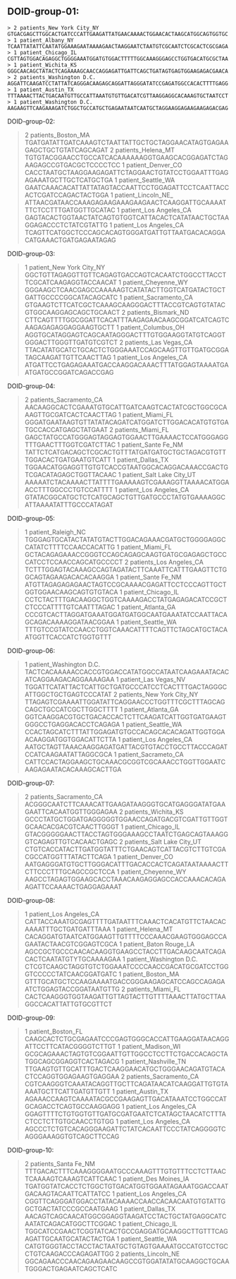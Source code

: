 ## DOID-group-01:
```
> 2 patients_New York City_NY
GTGACGAGCTTGGCACTGATCCCATTGAAGATTATGAACAAAACTGGAACACTAAGCATGGCAGTGGTGC
> 1 patient_Albany_NY
TCAATTATATTCAATATGGAAAGAATAAAAGAACTAAGGAATCTAATGTCGCAATCTCGCACTCGCGAGA
> 1 patient_Chicago_IL
CGTTAGTGGACAGAGGCTGGGGAAATGGATGTGGACTTTTTGGCAAAGGGAGCCTGGTGACATGCGCTAA
> 1 patient_Wichita_KS
GGGCAACAGCTATACTCAGAAAAGCAACCAGGAGATTGATTCAGCTGATAGTGAGTGGAAGAGACGAACA
> 2 patients_Washington D.C.
AGGATTCAAGATCCTATTATCAGGGACAAGAGCAGGATTAGGGATATCCGAGATGGCCACACTTTTGAGG
> 1 patient_Austin_TX
TTTAAAACTTACTGACAATGTTGCCATTAAATGTGTTGACATCGTTAAGGAGGCACAAAGTGCTAATCCT
> 1 patient_Washington D.C.
AAGAAGTTCAAGAAAGATCTGGCTGCCATGCTGAGAATAATCAATGCTAGGAAGGAGAAGAAGAGACGAG
```


DOID-group-02:
> 2 patients_Boston_MA
TGATGATATTGATCAAAGTCTAATTATTGCTGCTAGGAACATAGTGAGAAGAGCTGCTGTATCAGCAGAT
> 2 patients_Helena_MT
TGTGTACGGAACCTGCCATCACAAAAAAGGTGAAGCACGGAGATCTAGAAGAGCCGTGACGCTCCCCTCC
> 1 patient_Denver_CO
CACCTAATGCTAAGGAAGAGATTCTAGGAACTGTATCCTGGAATTTGAGAGAAATGCTTGCTCATGCTGA
> 1 patient_Seattle_WA
GAATCAAACACATTATTATAGTACCAATTCCTGGAGATTCCTCAATTACCACTCGATCCAGACTACTGGA
> 1 patient_Lincoln_NE_
ATTAACGATAACCAAAGAGAAGAAAGAAGAACTCAAGGATTGCAAAATTTCTCCTTTGATGGTTGCATAC
> 1 patient_Los Angeles_CA
GAGTACACTGGTAACTATCAGTGTGGTCATTACACTCATATAACTGCTAAGGAGACCCTCTATCGTATTG
> 1 patient_Los Angeles_CA
TCAGTTCATGGCTCCCAGCACAGTGGGATGATTGTTAATGACACAGGACATGAAACTGATGAGAATAGAG


DOID-group-03:
> 1 patient_New York City_NY
GGCTGTTAGAGGTTGTTCAGAGTGACCAGTCACAATCTGGCCTTACCTTCGCATCAAGAGGTACCAACAT
> 1 patient_Cheyenne_WY
GGGAAGCTCAACGAGCCAAAAAGTCATATACTTGGTCATGATACTGCTGATTGCCCCGGCATACAGCATC
> 1 patient_Sacramento_CA
GTGAAGTCTTCATCGCTCAAAGCAAGGGACTTTACCGTCAGTGTATACGTGGCAAGGAGCAGCTGCAACT
> 2 patients_Bismark_ND
CTTCAGTTTTGGCGGATTCACATTTAAGAGAACAAGCGGATCATCAGTCAAGAGAGAGGAGGAAGTGCTT
> 1 patient_Columbus_OH
AGGTGCATAGGAGTCAGCAATAGGGACTTTGTGGAAGGTATGTCAGGTGGGACTTGGGTTGATGTCGTCT
> 2 patients_Las Vegas_CA
TTACATATGCATCTGCACTCTGGGAAATCCAGCAAGTTGTTGATGCGGATAGCAAGATTGTTCAACTTAG
> 1 patient_Los Angeles_CA
ATGATTCCTGAGAGAAATGACCAAGGACAAACTTTATGGAGTAAAATGAATGATGCCGGATCAGACCGAG

DOID-group-04:
> 2 patients_Sacramento_CA
AACAAGGCACTCGAAATGTGCATTGATCAAGTCACTATCGCTGGCGCAAAGTTGCGATCACTCAACTTAG
> 1 patient_Miami_FL
GGGATGAATAAGTGTTATATACAGATCATGGATCTTGGACACATGTGTGATGCCACCATGAGCTATGAAT
> 2 patients_Miami_FL
GAGCTATGCCATGGGAGTAGGAGTGGAACTTGAAAACTCCATGGGAGGTTTGAACTTTGGTCGATCTTAC
> 1 patient_Sante Fe_NM
TATTCTCATGACAGCTCGCACTGTTTATGATGATGCTGCTAGACGTGTTTGGACACTGATGAATGTCATT
> 1 patient_Dallas_TX
TGGAACATGGAGGTTGTGTCACCGTAATGGCACAGGACAAACCGACTGTCGACATAGAGCTGGTTACAAC
> 1 patient_Salt Lake City_UT
AAAAATCTACAAAACTTATTTTGAAAAAGTCGAAAGGTTAAAACATGGAACCTTTGGCCCTGTCCATTTT
> 1 patient_Los Angeles_CA
GTATACGGCATGCTCTCATGCAGCTGTTGATGCCCTATGTGAAAAGGCATTAAAATATTTGCCCATAGAT


DOID-group-05:
> 1 patient_Raleigh_NC
TGGGAGTGCATACTATATGTACTTGGACAGAAACGATGCTGGGGAGGCCATATCTTTTCCAACCACATTG
> 1 patient_Miami_FL
GCTACAGAGAAACCGGGTCCAGCAGAGCAAGTGATGCGAGAGCTGCCCATCCTCCAACCAGCATGCCCCT
> 2 patients_Los Angeles_CA
TCTTTGGAGTACAAAGCCAGTAGATACTTCAAATTCATTTGAAGTTCTGGCAGTAGAAGACACACAAGGA
> 1 patient_Sante Fe_NM
ATGTTAGAGAGAGAACTAGTCCGCAAAACGAGATTCCTCCCAGTTGCTGGTGGAACAAGCAGTGTGTACA
> 1 patient_Chicago_IL
CCTCTACTTTGACAAGGCTGGTCAAAAGACCTATGAGAGACATCCGCTCTCCCATTTTGTCAATTTAGAC
> 1 patient_Atlanta_GA
CCCGTCACTTAGGATGAAATGGATGATGGCAATGAAATATCCAATTACAGCAGACAAAAGGATAACGGAA
> 1 patient_Seattle_WA
TTTGTCCGTATCCAACCTGGTCAAACATTTTCAGTTCTAGCATGCTACAATGGTTCACCATCTGGTGTTT

DOID-group-06:
> 1 patient_Washington D.C.
TACTCACAAAAACCACCGTGGACCATATGGCCATAATCAAGAAATACACATCAGGAAGACAGGAAAAGAA
> 1 patient_Las Vegas_NV
TGGATTCATATTACTCATTGCTGATGCCCATCCTCACTTTGACTAGGGCATTGGCTGCTGAGTCCCATAT
> 2 patients_New York City_NY
TTAGAGTCGAAAATTGGATATTCAGGAACCCTGGTTTCGCTTTAGCAGCAGCTGCCATCGCTTGGCTTTT
> 1 patient_Atlanta_GA
GGTCAAGGACGTGCTGACACCACTCTTCAAGATCATTGGTGATGAAGTGGGCCTGAGGACACCTCAGAGA
> 1 patient_Seattle_WA
CCACTAGCATCTTTATTGGAGATGTGCCACAGCACACAGATTGGTGGAACAAGGATGGTGGACATTCTTA
> 1 patient_Los Angeles_CA
AATGCTAGTTAAACAAGGAGATGATTACGTGTACCTGCCTTACCCAGATCCATCAAGAATATTAGGCGCA
> 1 patient_Sacrameto_CA
CATTCCACTAGGAAGCTGCAAACGCGGTCGCAAACCTGGTTGGAATCAAGAGAATACACAAAGCACTTGA

DOID-group-07:
> 2 patients_Sacramento_CA
ACGGGCAATCTTCAAACATTGAAGATAAGGGTGCATGAGGGATATGAAGAATTCACAATGGTTGGGAGAA
> 2 patients_Wichita_KS
GCCCTATGCTGGATGAGGGGGTGGAACCAGATGACGTCGATTGTTGGTGCAACACGACGTCAACTTGGGT
> 1 patient_Chicago_IL
GTACGGGGGAACTTACCTAGTGGGAAAGCCTAATCTGAGCAGTAAAGGGTCAGAGTTGTCACAACTGAGC
> 2 patients_Salt Lake City_UT
CTGTCACCATACTTGATGGTATTTCTGAACAGTCATTACGTCTTGTCGACGCCATGGTTTATACTTCAGA
> 1 patient_Denver_CO
AATGAGGGATGTGCTTGGGACATTTGACACCACTCAGATAATAAAACTTCTTCCCTTTGCAGCCGCTCCA
> 1 patient_Cheyenne_WY
AAGCCTAGAGTGGAAGCACCTAAACAAGAGGAGCCACCAAACACAGAAGATTCCAAAACTGAGGAGAAAT

DOID-group-08:
> 1 patient_Los Angeles_CA
CATTACCAAATGCGAGTTTTGATAATTTCAAACTCACATGTTCTAACACAAAATTTGCTGATGATTTAAA
> 1 patient_Helena_MT
CACAGGATGTAATCATGGAAGTTGTTTTCCCAAACGAAGTGGGAGCCAGAATACTAACGTCGGAGTCGCA
> 1 patient_Baton Rouge_LA
AGCCGCTGCCCAACACAAGGTGAAGCCTACCTTGACAAGCAATCAGACACTCAATATGTYTGCAAAAGAA
> 1 patient_Washington D.C.
CTCGTCAAGCTAGGTGTCTGGAAATCCCCAACCGACATGCGATCCTGGGTCCCCCTATCAACGGATGATC
> 1 patient_Boston_MA
GTTTGCATGCTCCAAGAAAATGACCGGGAAGAGCATCCAGCCAGAGAATCTGGAGTACCGGATAATGTTG
> 2 patients_Miami_FL
CACTCAAGGGTGGTAAGATTGTTAGTACTTGTTTTAAACTTATGCTTAAGGCCACATTATTGTGCGTTCT

DOID-group-09:
> 1 patient_Boston_FL
CAAGCACTCTGCGAGAATCCCGAGTGGGCACCATTGAAGGATAACAGGATTCCTTCATACGGGGTCTTGT
> 1 patient_Madison_WI
GCGCAGAAACTAGTGTCGGAATTGTTGGCCTCCTTCTGACCACAGCTATGGCAGCGGAGGTCACTAGACG
> 1 patient_Nashville_TN
TTGAAGTGTTGCATTTGACTCAAGGAACATGCTGGGAACAGATGTACACTCCAGGTGGAGAAGTGAGGAA
> 2 patients_Sacramento_CA
CGTCAAGGGTCAAATACAGGTTGCTTCAGATAACATCAAGGATTGTGTAAAATGCTTCATTGATGTTGTT
> 1 patient_Austin_TX
AGAAACCAAGTCAAAATACGCCGAAGAGTTGACATAAATCCTGGCCATGCAGACCTCAGTGCCAAGGAGG
> 1 patient_Los Angeles_CA
GGAGTTTTCTGTGGTGTTGATGCGATGAATCTCATAGCTAACATCTTTACTCCTCTTGTGCAACCTGTGG
> 1 patient_Los Angeles_CA
AGCCCTCTGTCACAGGGAAGATTCTATCACAATTCCCTATCAGGGGTCAGGGAAAGGTGTCAGCTTCCAG


DOID-group-10:
> 2 patients_Santa Fe_NM
TTTGACACTTTCAAAGGGGAATGCCCAAAGTTTGTGTTTCCTCTTAACTCAAAAGTCAAAGTCATTCAAC
> 1 patient_Des Moines_IA
TGATGGTATCACCTCTGGCTGTGACATGGTGGAATAGAAATGGACCAATGACAAGTACAATTCATTATCC
> 1 patient_Los Angeles_CA
CGGTTCAGGGATGGACCTATACAAAACCAACCACAACAATGTGTATTGGCTGACTATCCCGCCAATGAAG
> 1 patient_Dallas_TX
AACAGTCAGCAACATGGCGGAGGTAAGATCCTACTGCTATGAGGCATCAATATCAGACATGGCTTCGGAC
> 1 patient_Chicago_IL
TGGCATCCGAACTCGGTATCACTGCCGAGGATGCAAGGCTTGTTTCAGAGATTGCAATGCATACTACTGA
> 1 patient_Seattle_WA
CATGTGGGTACCTACCTACTAATGCTGTAGTGAAAATGCCATGTCCTGCCTGTCAAGACCCAGAGATTGG
> 2 patients_Lincoln_NE
GGCAGAACCCAACAGAAGAACAAGCCGTGGATATATGCAAGGCTGCAATGGGACTGAGAATCAGCTCATC




